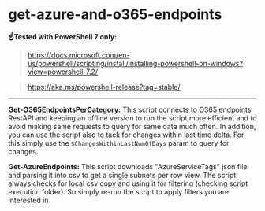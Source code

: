 # get-azure-and-o365-endpoints

**☝Tested with PowerShell 7 only:**

> <https://docs.microsoft.com/en-us/powershell/scripting/install/installing-powershell-on-windows?view=powershell-7.2/>

> <https://aka.ms/powershell-release?tag=stable/>

---

**Get-O365EndpointsPerCategory:**
This script connects to O365 endpoints RestAPI and keeping an offline version to run the script more efficient and to avoid making same requests to query for same data much often. In addition, you can use the script also to tack for changes within last time delta. For this simply use the `$ChangesWithinLastNumOfDays` param to query for changes.

**Get-AzureEndpoints:**
This script downloads "AzureServiceTags" json file and parsing it into csv to get a single subnets per row view. The script always checks for local csv copy and using it for filtering (checking script execution folder). So simply re-run the script to apply filters you are interested in.
